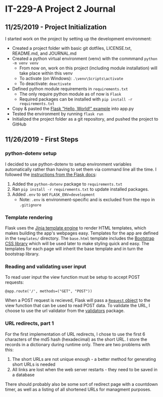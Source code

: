 # IT-229-A Project 2 Journal

## 11/25/2019 - Project Initialization
I started work on the project by setting up the development environment:
* Created a project folder with basic git dotfiles, LICENSE.txt, README.md, and JOURNAL.md
* Created a python virtual environment (venv) with the commmand `python -m venv venv`
    * From now on, work on this project (including module installation) will take place within this venv
    * To activate (on Windows): `.\venv\Scripts\activate`
    * To deactivate: `deactivate`
* Defined python module requirements in `requirements.txt`
    * The only require python module as of now is `Flask`
    * Required packages can be installed with `pip install -r requirements.txt`
* Copy & pasted the [Flask "Hello, World!" example](https://flask.palletsprojects.com/en/1.1.x/quickstart/) into app.py
* Tested the environment by running `flask run`
* Initialized the project folder as a git repository, and pushed the project to GitHub

## 11/26/2019 - First Steps
### python-dotenv setup
I decided to use python-dotenv to setup environment variables automatically rather than having to set them via command line all the time. I followed the [instructions from the Flask docs](https://flask.palletsprojects.com/en/1.1.x/cli/#dotenv):
1. Added the `python-dotenv` package to `requirements.txt`
2. Ran `pip install -r requirements.txt` to update installed packages.
4. Added `.env` to set `FLASK_ENV=development`
    * Note: `.env` is environment-specific and is excluded from the repo in `.gitignore`

### Template rendering
Flask uses the [Jinja template engine](https://palletsprojects.com/p/jinja/) to render HTML templates, which makes building the app's webpages easy. Templates for the app are defined in the `templates/` directory. The `base.html` template includes the [Bootstrap CSS library](https://getbootstrap.com/) which will be used later to make styling quick and easy. The templates for each page will inherit the base template and in turn the bootstrap library.

### Reading and validating user input
To read user input the view function must be setup to accept POST requests:
```
@app.route('/', methods=("GET", "POST"))
```
When a POST request is recieved, Flask will pass a [`Request` object](https://flask.palletsprojects.com/en/1.1.x/api/#flask.Request) to the view function that can be used to read POST data. To validate the URL, I choose to use the url validator from the [validators](https://validators.readthedocs.io/en/latest/#) package.

### URL redirects, part 1
For the first implementation of URL redirects, I chose to use the first 6 characters of the md5 hash (hexadecimal) as the short URL. I store the records in a dictionary during runtime only. There are two problems with this:
1. The short URLs are not unique enough - a better method for generating short URLs is needed
2. All links are lost when the web server restarts - they need to be saved in a database

There should probably also be some sort of redirect page with a countdown timer, as well as a listing of all shortened URLs for managment purposes.